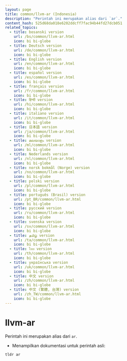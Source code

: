 ```yaml
---
layout: page
title: common/llvm-ar (Indonesia)
description: "Perintah ini merupakan alias dari `ar`."
content_hash: 525d68da018e6202ddcff7fac94b44fd27dcb051
related_topics:
  - title: bosanski version
    url: /bs/common/llvm-ar.html
    icon: bi bi-globe
  - title: Deutsch version
    url: /de/common/llvm-ar.html
    icon: bi bi-globe
  - title: English version
    url: /en/common/llvm-ar.html
    icon: bi bi-globe
  - title: español version
    url: /es/common/llvm-ar.html
    icon: bi bi-globe
  - title: français version
    url: /fr/common/llvm-ar.html
    icon: bi bi-globe
  - title: हिन्दी version
    url: /hi/common/llvm-ar.html
    icon: bi bi-globe
  - title: italiano version
    url: /it/common/llvm-ar.html
    icon: bi bi-globe
  - title: 日本語 version
    url: /ja/common/llvm-ar.html
    icon: bi bi-globe
  - title: മലയാളം version
    url: /ml/common/llvm-ar.html
    icon: bi bi-globe
  - title: Nederlands version
    url: /nl/common/llvm-ar.html
    icon: bi bi-globe
  - title: norsk bokmål (Norge) version
    url: /no/common/llvm-ar.html
    icon: bi bi-globe
  - title: polski version
    url: /pl/common/llvm-ar.html
    icon: bi bi-globe
  - title: português (Brasil) version
    url: /pt_BR/common/llvm-ar.html
    icon: bi bi-globe
  - title: русский version
    url: /ru/common/llvm-ar.html
    icon: bi bi-globe
  - title: svenska version
    url: /sv/common/llvm-ar.html
    icon: bi bi-globe
  - title: தமிழ் version
    url: /ta/common/llvm-ar.html
    icon: bi bi-globe
  - title: ไทย version
    url: /th/common/llvm-ar.html
    icon: bi bi-globe
  - title: українська version
    url: /uk/common/llvm-ar.html
    icon: bi bi-globe
  - title: 中文 version
    url: /zh/common/llvm-ar.html
    icon: bi bi-globe
  - title: 中文 (繁體, 台灣) version
    url: /zh_TW/common/llvm-ar.html
    icon: bi bi-globe
---
```

# llvm-ar

Perintah ini merupakan alias dari `ar`.

- Menampilkan dokumentasi untuk perintah asli:

`tldr ar`
